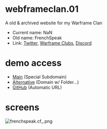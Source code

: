 # webframeclan.01
A old & archived website for my Warframe Clan

* Current name: NaN
* Old name: FrenchSpeak
* Link: [Twitter](https://twitter.com/1pers_), [Warframe Clubs](https://forums.warframe.com/clubs/3909-frenchspeak/), [Discord](https://twitter.com/1pers_)

# demo access
* [Main](https://01.wfc.archived.cf) (Special Subdomain)
* [Alternative](https://newly.archived.cf/webframeclan.01) (Domain w/ Folder...)
* [GitHub](https://newlyarchived.github.io/webframeclan.01) (Automatic URL)

# screens
![frenchspeak.cf_.png](https://github.com/NewlyArchived/webframeclan.01/blob/master/usedRM/frenchspeak.cf_.png?raw=true)
